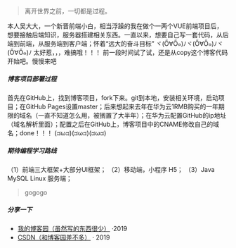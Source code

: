 > 离开世界之前，一切都是过程。

本人吴大大，一个新晋前端小白，相当浮躁的我在做个一两个VUE前端项目后，想要接触后端知识，服务器搭建相关东西。一直以来，想要自己写一套代码，从后端到前端，从服务端到客户端；怀着“远大的奋斗目标” ヾ(Ő∀Ő๑)ﾉヾ(Ő∀Ő๑)ﾉヾ(Ő∀Ő๑)ﾉ  太好惹，，，难搞哦！！！
前一段时间试了试，还是从copy这个博客代码开始吧。慢慢来吧

##### 博客项目部署过程

首先在GitHub上，找到博客项目，fork下来。git到本地，安装相关环境，启动项目；在GitHub Pages设置master；后来想起来去年在华为云1RMB购买的一年期限的域名（一直不知道怎么用，被搁置了大半年）；在华为云配置GitHub的ip地址（域名解析里面）；配置之后在GitHub上，博客项目中的CNAME修改自己的域名；done！！！  (ಡωಡ)(ಡωಡ)(ಡωಡ)

##### 期待编程学习路线

（1）前端三大框架+大部分UI框架；
（2）移动端，小程序 H5；
（3）Java MySQL Linux 服务端；

>  gogogo


##### 分享一下

- [我的博客园（虽然写的东西很少）][1] ·2019
- [CSDN（和博客园差不多）][2] · 2019

[1]: https://www.cnblogs.com/Front-endGraph/
[2]: https://me.csdn.net/weixin_44086934
